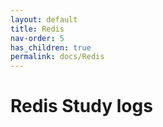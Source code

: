 ```yaml
---
layout: default
title: Redis
nav-order: 5
has_children: true
permalink: docs/Redis
---
```


# Redis Study logs


